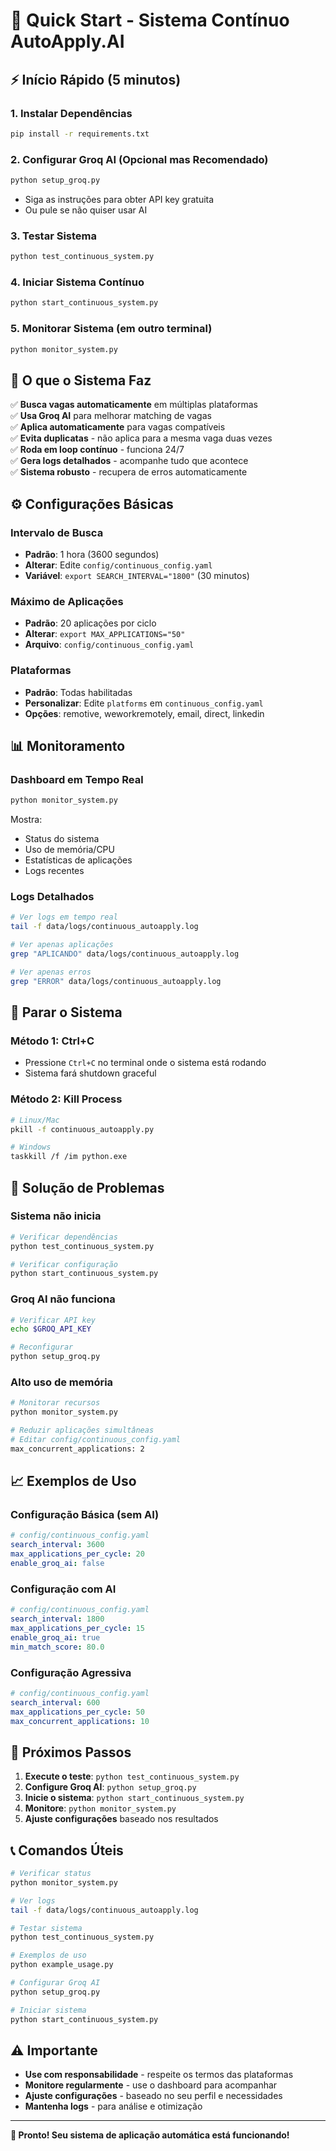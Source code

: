 # 🚀 Quick Start - Sistema Contínuo AutoApply.AI

## ⚡ Início Rápido (5 minutos)

### 1. Instalar Dependências
```bash
pip install -r requirements.txt
```

### 2. Configurar Groq AI (Opcional mas Recomendado)
```bash
python setup_groq.py
```
- Siga as instruções para obter API key gratuita
- Ou pule se não quiser usar AI

### 3. Testar Sistema
```bash
python test_continuous_system.py
```

### 4. Iniciar Sistema Contínuo
```bash
python start_continuous_system.py
```

### 5. Monitorar Sistema (em outro terminal)
```bash
python monitor_system.py
```

## 🎯 O que o Sistema Faz

✅ **Busca vagas automaticamente** em múltiplas plataformas  
✅ **Usa Groq AI** para melhorar matching de vagas  
✅ **Aplica automaticamente** para vagas compatíveis  
✅ **Evita duplicatas** - não aplica para a mesma vaga duas vezes  
✅ **Roda em loop contínuo** - funciona 24/7  
✅ **Gera logs detalhados** - acompanhe tudo que acontece  
✅ **Sistema robusto** - recupera de erros automaticamente  

## ⚙️ Configurações Básicas

### Intervalo de Busca
- **Padrão**: 1 hora (3600 segundos)
- **Alterar**: Edite `config/continuous_config.yaml`
- **Variável**: `export SEARCH_INTERVAL="1800"` (30 minutos)

### Máximo de Aplicações
- **Padrão**: 20 aplicações por ciclo
- **Alterar**: `export MAX_APPLICATIONS="50"`
- **Arquivo**: `config/continuous_config.yaml`

### Plataformas
- **Padrão**: Todas habilitadas
- **Personalizar**: Edite `platforms` em `continuous_config.yaml`
- **Opções**: remotive, weworkremotely, email, direct, linkedin

## 📊 Monitoramento

### Dashboard em Tempo Real
```bash
python monitor_system.py
```
Mostra:
- Status do sistema
- Uso de memória/CPU
- Estatísticas de aplicações
- Logs recentes

### Logs Detalhados
```bash
# Ver logs em tempo real
tail -f data/logs/continuous_autoapply.log

# Ver apenas aplicações
grep "APLICANDO" data/logs/continuous_autoapply.log

# Ver apenas erros
grep "ERROR" data/logs/continuous_autoapply.log
```

## 🛑 Parar o Sistema

### Método 1: Ctrl+C
- Pressione `Ctrl+C` no terminal onde o sistema está rodando
- Sistema fará shutdown graceful

### Método 2: Kill Process
```bash
# Linux/Mac
pkill -f continuous_autoapply.py

# Windows
taskkill /f /im python.exe
```

## 🔧 Solução de Problemas

### Sistema não inicia
```bash
# Verificar dependências
python test_continuous_system.py

# Verificar configuração
python start_continuous_system.py
```

### Groq AI não funciona
```bash
# Verificar API key
echo $GROQ_API_KEY

# Reconfigurar
python setup_groq.py
```

### Alto uso de memória
```bash
# Monitorar recursos
python monitor_system.py

# Reduzir aplicações simultâneas
# Editar config/continuous_config.yaml
max_concurrent_applications: 2
```

## 📈 Exemplos de Uso

### Configuração Básica (sem AI)
```yaml
# config/continuous_config.yaml
search_interval: 3600
max_applications_per_cycle: 20
enable_groq_ai: false
```

### Configuração com AI
```yaml
# config/continuous_config.yaml
search_interval: 1800
max_applications_per_cycle: 15
enable_groq_ai: true
min_match_score: 80.0
```

### Configuração Agressiva
```yaml
# config/continuous_config.yaml
search_interval: 600
max_applications_per_cycle: 50
max_concurrent_applications: 10
```

## 🎯 Próximos Passos

1. **Execute o teste**: `python test_continuous_system.py`
2. **Configure Groq AI**: `python setup_groq.py`
3. **Inicie o sistema**: `python start_continuous_system.py`
4. **Monitore**: `python monitor_system.py`
5. **Ajuste configurações** baseado nos resultados

## 📞 Comandos Úteis

```bash
# Verificar status
python monitor_system.py

# Ver logs
tail -f data/logs/continuous_autoapply.log

# Testar sistema
python test_continuous_system.py

# Exemplos de uso
python example_usage.py

# Configurar Groq AI
python setup_groq.py

# Iniciar sistema
python start_continuous_system.py
```

## ⚠️ Importante

- **Use com responsabilidade** - respeite os termos das plataformas
- **Monitore regularmente** - use o dashboard para acompanhar
- **Ajuste configurações** - baseado no seu perfil e necessidades
- **Mantenha logs** - para análise e otimização

---

**🎉 Pronto! Seu sistema de aplicação automática está funcionando!**
